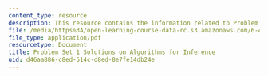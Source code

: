 ```yaml
---
content_type: resource
description: This resource contains the information related to Problem Set 1 Solutions.
file: /media/https%3A/open-learning-course-data-rc.s3.amazonaws.com/6-438-algorithms-for-inference-fall-2014/d46aa886c8ed514cd8ed8e7fe14db24e_MIT6_438F14_ps1_sol.pdf
file_type: application/pdf
resourcetype: Document
title: Problem Set 1 Solutions on Algorithms for Inference
uid: d46aa886-c8ed-514c-d8ed-8e7fe14db24e
---
```


